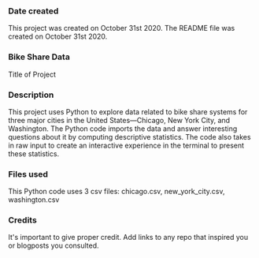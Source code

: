 ### Date created
This project was created on October 31st 2020.
The README file was created on October 31st 2020.

### Bike Share Data
Title of Project

### Description
This project uses Python to explore data related to bike share systems for three major cities in the United States—Chicago, New York City, and Washington. The Python code imports the data and answer interesting questions about it by computing descriptive statistics. The code also takes in raw input to create an interactive experience in the terminal to present these statistics.

### Files used
This Python code uses 3 csv files: chicago.csv, new_york_city.csv, washington.csv

### Credits
It's important to give proper credit. Add links to any repo that inspired you or blogposts you consulted.

